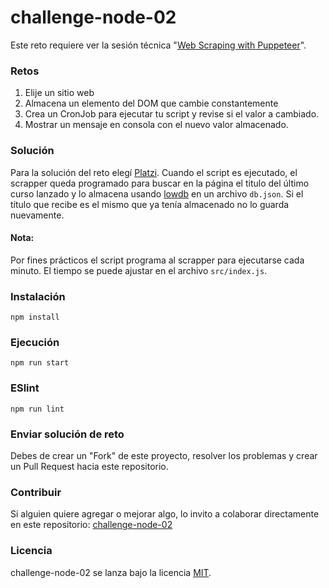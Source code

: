 # challenge-node-02

Este reto requiere ver la sesión técnica "[Web Scraping with Puppeteer](https://platzi.com/clases/1819-platzi-master/27353-web-scraping-with-puppeteer/)".

### Retos

1. Elije un sitio web
2. Almacena un elemento del DOM que cambie constantemente
3. Crea un CronJob para ejecutar tu script y revise si el valor a cambiado.
4. Mostrar un mensaje en consola con el nuevo valor almacenado.

### Solución

Para la solución del reto elegí [Platzi](https://platzi.com). Cuando el script es ejecutado, el scrapper queda programado para buscar en la página el titulo del último curso lanzado y lo almacena usando [lowdb](https://github.com/typicode/lowdb) en un archivo `db.json`. Si el título que recibe es el mismo que ya tenía almacenado no lo guarda nuevamente.

#### Nota:
Por fines prácticos el script programa al scrapper para ejecutarse cada minuto. El tiempo se puede ajustar en el archivo `src/index.js`.

### Instalación
```
npm install
```

### Ejecución
```
npm run start
```

### ESlint
```
npm run lint
```

### Enviar solución de reto
Debes de crear un "Fork" de este proyecto, resolver los problemas y crear un Pull Request hacia este repositorio.

### Contribuir
Si alguien quiere agregar o mejorar algo, lo invito a colaborar directamente en este repositorio: [challenge-node-02](https://github.com/platzimaster/challenge-node-02/)

### Licencia
challenge-node-02 se lanza bajo la licencia [MIT](https://opensource.org/licenses/MIT).

